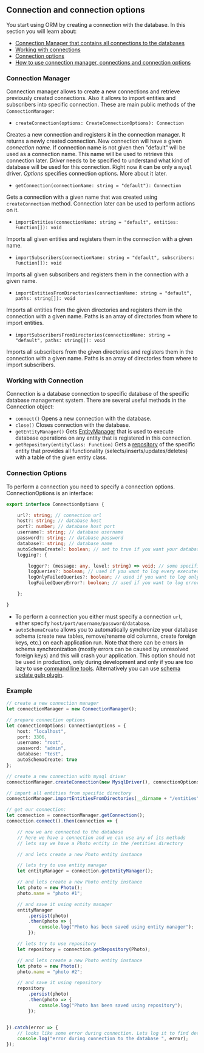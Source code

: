## Connection and connection options

You start using ORM by creating a connection with the database. In this section you will learn about:

* [Connection Manager that contains all connections to the databases](#connection-manager)
* [Working with connections](#working-with-connection)
* [Connection options](#connection-options)
* [How to use connection manager, connections and connection options](#example)

### Connection Manager

Connection manager allows to create a new connections and retrieve previously created connections. Also it allows to import
entities and subscribers into specific connection. These are main public methods of the `ConnectionManager`:

* `createConnection(options: CreateConnectionOptions): Connection`

Creates a new connection and registers it in the connection manager. It returns a newly created connection.
New connection will have a given *connection name*. If connection name is not given then "default" will be used as a
 connection name. This name will be used to retrieve this connection later.
*Driver* needs to be specified to understand what kind of database will be used for this connection.
Right now it can be only a `mysql` driver.
*Options* specifies connection options. More about it later.

* `getConnection(connectionName: string = "default"): Connection`

Gets a connection with a given name that was created using `createConnection` method. Connection later can be used to
perform actions on it.
* `importEntities(connectionName: string = "default", entities: Function[]): void`

Imports all given entities and registers them in the connection with a given name.
* `importSubscribers(connectionName: string = "default", subscribers: Function[]): void`

Imports all given subscribers and registers them in the connection with a given name.
* `importEntitiesFromDirectories(connectionName: string = "default", paths: string[]): void`

Imports all entities from the given directories and registers them in the connection with a given name.
Paths is an array of directories from where to import entities.
* `importSubscribersFromDirectories(connectionName: string = "default", paths: string[]): void`

Imports all subscribers from the given directories and registers them in the connection with a given name.
Paths is an array of directories from where to import subscribers.

### Working with Connection

Connection is a database connection to specific database of the specific database management system.
There are several useful methods in the Connection object:

* `connect()`
Opens a new connection with the database.
* `close()`
Closes connection with the database.
* `getEntityManager()`
Gets [EntityManager](entity-manager.md) that is used to execute database operations on any entity
that is registered in this connection.
* `getRepository(entityClass: Function)`
Gets a [repository](repository.md) of the specific entity that provides all functionality
(selects/inserts/updates/deletes) with a table of the given entity class.

### Connection Options

To perform a connection you need to specify a connection options. ConnectionOptions is an interface:

```typescript
export interface ConnectionOptions {

    url?: string; // connection url
    host?: string; // database host
    port?: number; // database host port
    username?: string; // database username
    password?: string; // database password
    database?: string; // database name
    autoSchemaCreate?: boolean; // set to true if you want your database schema to be auto created on each application launch
    logging?: {

        logger?: (message: any, level: string) => void; // some specific logger to be used. By default it is a console
        logQueries?: boolean; // used if you want to log every executed query
        logOnlyFailedQueries?: boolean; // used if you want to log only failed query
        logFailedQueryError?: boolean; // used if you want to log error of the failed query

    };

}
```

* To perform a connection you either must specify a connection `url`, either specify `host/port/username/password/database`.
* `autoSchemaCreate` allows you to automatically synchronize your database schema (create new tables,
remove/rename old columns, create foreign keys, etc.) on each application run. Note that there can be errors in schema
synchronization (mostly errors can be caused by unresolved foreign keys) and this will crash your application.
This option should not be used in production, only during development and only if you are too lazy to use
[command line tools](command-line-tools.md). Alternatively you can use [schema update gulp plugin](todo).


### Example

```typescript
// create a new connection manager
let connectionManager = new ConnectionManager();

// prepare connection options
let connectionOptions: ConnectionOptions = {
    host: "localhost",
    port: 3306,
    username: "root",
    password: "admin",
    database: "test",
    autoSchemaCreate: true
};

// create a new connection with mysql driver
connectionManager.createConnection(new MysqlDriver(), connectionOptions);

// import all entities from specific directory
connectionManager.importEntitiesFromDirectories(__dirname + "/entities");

// get our connection:
let connection = connectionManager.getConnection();
connection.connect().then(connection => {

    // now we are connected to the database
    // here we have a connection and we can use any of its methods
    // lets say we have a Photo entity in the /entities directory

    // and lets create a new Photo entity instance

    // lets try to use entity manager
    let entityManager = connection.getEntityManager();

    // and lets create a new Photo entity instance
    let photo = new Photo();
    photo.name = "photo #1";

    // and save it using entity manager
    entityManager
        .persist(photo)
        .then(photo => {
            console.log("Photo has been saved using entity manager");
        });

    // lets try to use repository
    let repository = connection.getRepository(Photo);

    // and lets create a new Photo entity instance
    let photo = new Photo();
    photo.name = "photo #2";

    // and save it using repository
    repository
        .persist(photo)
        .then(photo => {
            console.log("Photo has been saved using repository");
        });


}).catch(error => {
    // looks like some error during connection. Lets log it to find details
    console.log("error during connection to the database ", error);
});
```

